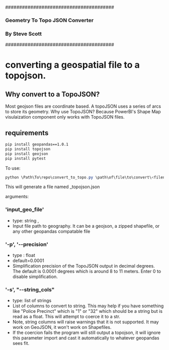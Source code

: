 #######################################
### Geometry To Topo JSON Converter ###
###        By Steve Scott           ###
#######################################

# converting a geospatial file to a topojson. #
## Why convert to a TopoJSON? ##
Most geojson files are coordinate based. A topoJSON uses a series of arcs to store its geometry. Why use TopoJSON? Because PowerBI's Shape Map visulaization component only works with TopoJSON files.

## requirements ###
```bash
pip install geopandas==1.0.1
pip install topojson
pip install geojson
pip install pytest
```
To use:

```powershell
python \Path\To\repo\convert_to_topo.py \path\of\file\to\convert\<filename>.geojson
```

This will generate a file named <filename>_topojson.json

arguments:
### 'input_geo_file' ###
- type: string , 
- Input file path to geography. It can be a geojson, a zipped shapefile, or any other geopandas compatable file

### '-p', '--precision' ###
- type : float
- default=0.0001 
- Simplification precision of the TopoJSON output in decimal degrees. The default is 0.0001 degrees which is around 8 to 11 meters. Enter 0 to disable simplification.

### '-s', "--string_cols" ###
- type: list of strings 
- List of columns to convert to string. This may help if you have something like "Police Precinct" which is "1" or "32" which should be a string but is read as a float. This will attempt to coerce it to a str.
- Note, string columns will raise warnings that it is not supported. It may work on GeoJSON, it won't work on Shapefiles.
- If the coercion fails the program will still output a topojson, it will ignore this parameter import and cast it automatically to whatever geopandas sees fit.

